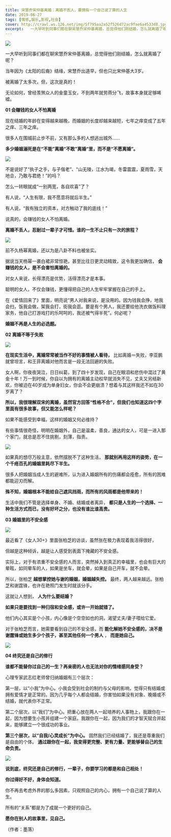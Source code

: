 ```yaml
---
title: 宋慧乔宋仲基离婚：离婚不丢人，要拥有一个自己说了算的人生
date: 2019-06-27
tags: [情感,娱乐,影视,社会]
cover: http://crawl.ws.126.net/img/5f795aa2a52f526d72ac9fae6a4533d8.jpg
excerpt:   一大早听到同事们都在聊宋慧乔宋仲基离婚，总觉得他们刚结婚，怎么就离婚了呢？当年因为《太阳的
---
```

![](http://crawl.ws.126.net/img/5f795aa2a52f526d72ac9fae6a4533d8.jpg)  

一大早听到同事们都在聊宋慧乔宋仲基离婚，总觉得他们刚结婚，怎么就离婚了呢？

当年因为《太阳的后裔》结缘，宋慧乔出道早，但也只比宋仲基大3岁。

被离婚了太多次，但，这次是真的！

无论如何，曾经羡煞众人的金童玉女，不到两年就劳燕分飞，故事本身就足够唏嘘。

**01 会赚钱的女人不怕离婚**

现在结婚的年龄在变得越来越晚，而婚姻的长度却越来越短，七年之痒变成了五年之痒、三年之痒。

很多人在围城前止步不前，又有那么多的人想逃出城外……

**多少婚姻溺死是在“不能”离婚“不敢”离婚“里，而不是“不愿离婚”。**

![](http://crawl.ws.126.net/img/24de29a2c649978bcdf2ed5b8a907d42.jpg)  

不是说好了“执子之手，与子偕老”、“山无陵，江水为竭，冬雷震震，夏雨雪，天地合，乃敢与君绝！”的吗？

怎么一转眼就成“一别两宽，各自欢喜”了？

有人说，“人生有限，我不愿意将就后半生。”

有人说，“我有独立的资本，对方触动了我的底线！”

说真的，会赚钱的女人不怕离婚。

**离婚不丢人，忍耐过一辈子才可惜。谁的一生不止只有一次的旅程？**

![](http://crawl.ws.126.net/img/952c29d9779f39f0f0633430c9cf4466.jpg)  

前不久杨幂离婚，还以为是八卦不料也被坐实。

据说当天杨幂一袭白裙非常惊艳，甚至比往日更灵动精致，这令我更加确信， **会赚钱的女人，是不会害怕离婚的。**

对女人来说，长得漂亮是优势，活得漂亮才是本事。

聪明的女人，不仅会赚钱，更懂得把自己的人生牢牢掌握在自己的手上。

在《爱情回来了》里面，明亮说“男人对我来说，是没用的。因为钱我会挣，地我会扫，饭我会做，架我会打，街我会逛。要是有个男人，我还要给他洗衣做饭料理家务，他自己打游戏打的乐呵呵的，我还被气得半死”。何必呢？

**婚姻不再是人生的必选题。**

**02 离婚不等于失败**

![](http://crawl.ws.126.net/img/89208048acb60ecb04fe46239d82340c.jpg)  

**在现实生活中，离婚常常被当作不好的事情被人看待，** 比如离婚＝失败，李亚鹏就曾坦言，和王菲离婚对他而言是一段无法回避的失败。

女人啊，你夜夜哭泣，日日纠葛，到了四十岁发现，自己在眼泪和悲伤中混过了黄金十年！万一到时候，你自以为拥有的离婚主动权早就消失不见，丈夫又另结新欢，你被迫在40岁成为单身妇女，你会不会更崩溃？想着与其这样我还不如在30岁离了？

**所以，我很理解双宋的离婚，虽然官方回答“性格不合”，但我们也知道这四个字里面有很多故事，但又能怎么样呢？**

如果不能感受到幸福，这样的婚姻又何必维持？

有些事情很奇怪，明明在婚姻外，自己是温柔，善良，通达的女人，可是一进入那个家门，就总是忍不住挑剔，刻薄，指责。

![](http://crawl.ws.126.net/img/25f609768dd6672b66cd8a42297f2ddf.jpg)  

如果真的想尽万般主意，依然摆脱不了这种生活， **那就别再用这样的姿势，在一个千疮百孔的婚姻里耗尽下半生。**

很多人把婚姻当成人生的避难所，认为进入婚姻所有的伤痛都会痊愈，所有的困难都能迎刃而解。

**殊不知，婚姻根本不能给自己遮风挡雨，而所有的风雨都是他带来的！**

生活中我们不管是选择单身、不婚、结婚或者离异， **都只是人生的一个选择、一种生活方式而已，没有好坏之分，也没有谁比谁高贵。**

**03 婚姻里的不安全感**

![](http://crawl.ws.126.net/img/278f023e1acb2328cc15c51c5492fb17.jpg)  

最近看了《女人30+》里面张柏芝的访谈，虽然张在极力表现着我活得很好，

但越是这种倾诉，越是让人感受到表面下掩藏的不安全感。

实际上，对于有浓重不安全感的人而言，突然掉入到真正的幸福里，也会有巨大的晕眩，如同晕车的人，如果是坐车，就会晕，如果是自己开车，就不会晕。

所以，张柏芝 **越想掌控她与谢的婚姻，婚姻越失控。** 最终，两人越来越远。张柏芝和谢霆锋，也许在艳照门发生时就该分手。

这就让人想到， **人为什么要结婚？**

**如果只是要找到一种归宿和安全感，或许一开始就错了。**

他们内心其实是个小孩，内心像是个空空如也的洞，渴望丈夫/妻子喂给它爱。

对于张柏芝而言，她需要看到自己的不安全感，而 **能化解她不安全感的，决不是谢霆锋或她生多少个孩子，甚至其他任何一个男人** ， **而是她自己。**

![](http://crawl.ws.126.net/img/02ca65ce2d4e4b72e6641894ae68186d.jpg)  

**04 终究还是自己的修行**

**谁都不能替你过自己的一生？再亲密的人也无法对你的情绪感同身受？**

心理专家武志红老师曾归纳婚姻有三个层次：

第一层，以“小我”为中心。小我会受到社会的制约与父母的影响，觉得只有结婚或拥有爱情才是正常的。因为几乎每个人都会结婚，你害怕如果没有对象、晚婚或不结婚，就代表你不正常。

第二个层次，以“我们”为中心。把重心放在两人一起培养的人事物上，我跟你在一起，因为想要生小孩并组建一个家庭。我跟你在一起，因为我们的才智天赋合并起来，能够建立一个很成功的事业。

**第三个层次，以“自我/心灵成长”为中心。** 固然我们已经结婚了，我还是尊重我们是自由的个体。
**通过跟你在一起，我变得更完整、更有力量、更能够替自己的生命负责。**

![](http://crawl.ws.126.net/img/74a23cbca5cf64ca4ab5aa63b57589bf.jpg)  

**说到底，终究还是自己的修行，一辈子，你要学习的都是和自己相处！**

**你过得好不好，身体会知道。**

你不再去考虑外界的那么多因素，只观照自己的内心，拥有一个自己说了算的人生。

所有的“关系”都是为了成就一个更好的自己。

**愿你在别人的故事里，见自己。**

（作者：墨落）

